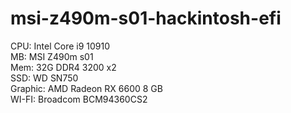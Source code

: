 # msi-z490m-s01-hackintosh-efi


CPU: Intel Core i9 10910  
MB: MSI Z490m s01  
Mem: 32G DDR4 3200 x2  
SSD: WD SN750  
Graphic: AMD Radeon RX 6600 8 GB  
WI-FI: Broadcom BCM94360CS2  
